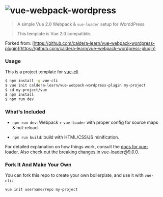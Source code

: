 # ![vue-webpack-wordpress](https://github.com/shshaw/vue-webpack-wordpress/blob/master/template/screenshot.png)

> A simple Vue 2.0 Webpack & `vue-loader` setup for WorddPress

> This template is Vue 2.0 compatible.

Forked from: [https://github.com/caldera-learn/vue-webpack-wordpress-plugin](https://github.com/caldera-learn/vue-webpack-wordpress-plugin)

### Usage

This is a project template for [vue-cli](https://github.com/vuejs/vue-cli).

``` bash
$ npm install -g vue-cli
$ vue init caldera-learn/vue-webpack-wordpress-plugin my-project
$ cd my-project/vue
$ npm install
$ npm run dev
```

### What's Included

- `npm run dev`: Webpack + `vue-loader` with proper config for source maps & hot-reload.

- `npm run build`: build with HTML/CSS/JS minification.

For detailed explanation on how things work, consult the [docs for vue-loader](http://vuejs.github.io/vue-loader). Also check out the [breaking changes in vue-loader@9.0.0](https://github.com/vuejs/vue-loader/releases/tag/v9.0.0).

### Fork It And Make Your Own

You can fork this repo to create your own boilerplate, and use it with `vue-cli`:

``` bash
vue init username/repo my-project
```
